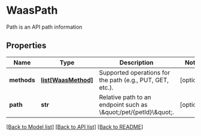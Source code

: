 # WaasPath

Path is an API path information

## Properties
Name | Type | Description | Notes
------------ | ------------- | ------------- | -------------
**methods** | [**list[WaasMethod]**](WaasMethod.md) | Supported operations for the path (e.g., PUT, GET, etc.).  | [optional] 
**path** | **str** | Relative path to an endpoint such as \\\&quot;/pet/{petId}\\\&quot;.  | [optional] 

[[Back to Model list]](../README.md#documentation-for-models) [[Back to API list]](../README.md#documentation-for-api-endpoints) [[Back to README]](../README.md)


